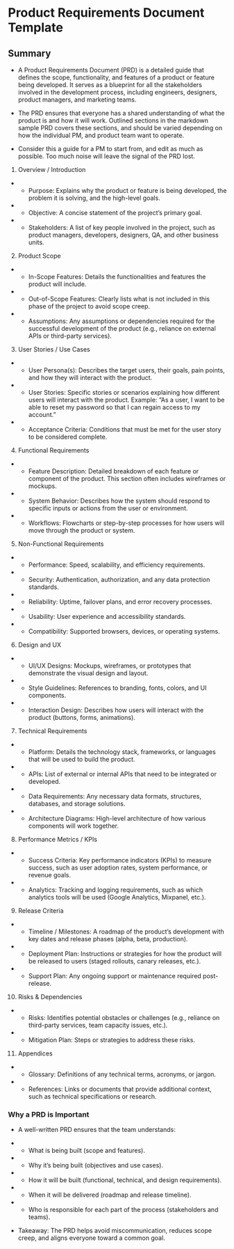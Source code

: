 # Product Requirements Document Template
## Summary
 - A Product Requirements Document (PRD) is a detailed guide that defines the scope, functionality, and features of a product or feature being developed. It serves as a blueprint for all the stakeholders involved in the development process, including engineers, designers, product managers, and marketing teams. 

 - The PRD ensures that everyone has a shared understanding of what the product is and how it will work. Outlined sections in the markdown sample PRD covers these sections, and should be varied depending on how the individual PM, and product team want to operate. 

 - Consider this a guide for a PM to start from, and edit as much as possible. Too much noise will leave the signal of the PRD lost.

 1. Overview / Introduction

 - - Purpose: Explains why the product or feature is being developed, the problem it is solving, and the high-level goals.
 - - Objective: A concise statement of the project’s primary goal.
 - - Stakeholders: A list of key people involved in the project, such as product managers, developers, designers, QA, and other business units.

2. Product Scope

 - - In-Scope Features: Details the functionalities and features the product will include.
 - - Out-of-Scope Features: Clearly lists what is not included in this phase of the project to avoid scope creep.
 - - Assumptions: Any assumptions or dependencies required for the successful development of the product (e.g., reliance on external APIs or third-party services).

3. User Stories / Use Cases

 - - User Persona(s): Describes the target users, their goals, pain points, and how they will interact with the product.
 - - User Stories: Specific stories or scenarios explaining how different users will interact with the product. Example: “As a user, I want to be able to reset my password so that I can regain access to my account.”
 - - Acceptance Criteria: Conditions that must be met for the user story to be considered complete.

4. Functional Requirements

 - - Feature Description: Detailed breakdown of each feature or component of the product. This section often includes wireframes or mockups.
 - - System Behavior: Describes how the system should respond to specific inputs or actions from the user or environment.
 - - Workflows: Flowcharts or step-by-step processes for how users will move through the product or system.

5. Non-Functional Requirements

 - - Performance: Speed, scalability, and efficiency requirements.
 - - Security: Authentication, authorization, and any data protection standards.
 - - Reliability: Uptime, failover plans, and error recovery processes.
 - - Usability: User experience and accessibility standards.
 - - Compatibility: Supported browsers, devices, or operating systems.

6. Design and UX

 - - UI/UX Designs: Mockups, wireframes, or prototypes that demonstrate the visual design and layout.
 - - Style Guidelines: References to branding, fonts, colors, and UI components.
 - - Interaction Design: Describes how users will interact with the product (buttons, forms, animations).

7. Technical Requirements

 - - Platform: Details the technology stack, frameworks, or languages that will be used to build the product.
 - - APIs: List of external or internal APIs that need to be integrated or developed.
 - - Data Requirements: Any necessary data formats, structures, databases, and storage solutions.
 - - Architecture Diagrams: High-level architecture of how various components will work together.

8. Performance Metrics / KPIs

 - - Success Criteria: Key performance indicators (KPIs) to measure success, such as user adoption rates, system performance, or revenue goals.
 - - Analytics: Tracking and logging requirements, such as which analytics tools will be used (Google Analytics, Mixpanel, etc.).

9. Release Criteria

 - - Timeline / Milestones: A roadmap of the product’s development with key dates and release phases (alpha, beta, production).
 - - Deployment Plan: Instructions or strategies for how the product will be released to users (staged rollouts, canary releases, etc.).
 - - Support Plan: Any ongoing support or maintenance required post-release.

10. Risks & Dependencies

 - - Risks: Identifies potential obstacles or challenges (e.g., reliance on third-party services, team capacity issues, etc.).
 - - Mitigation Plan: Steps or strategies to address these risks.

11. Appendices

 - - Glossary: Definitions of any technical terms, acronyms, or jargon.
 - - References: Links or documents that provide additional context, such as technical specifications or research.

### Why a PRD is Important
 - A well-written PRD ensures that the team understands:

 - - What is being built (scope and features).
 - - Why it’s being built (objectives and use cases).
 - - How it will be built (functional, technical, and design requirements).
 - - When it will be delivered (roadmap and release timeline).
 - - Who is responsible for each part of the process (stakeholders and teams).

 - Takeaway: The PRD helps avoid miscommunication, reduces scope creep, and aligns everyone toward a common goal.

